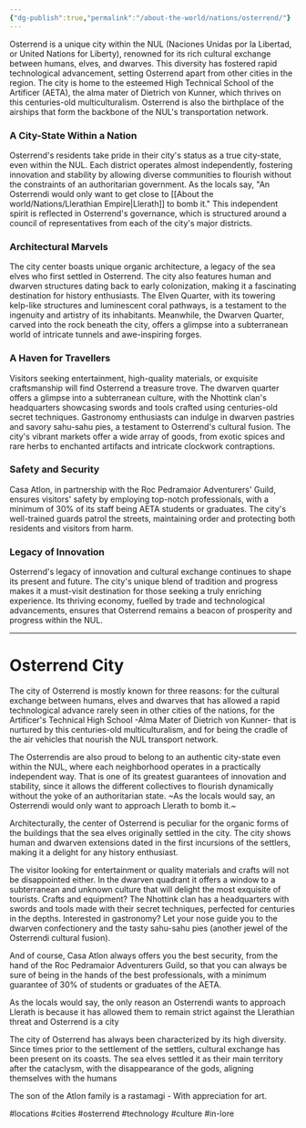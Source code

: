 ```yaml
---
{"dg-publish":true,"permalink":"/about-the-world/nations/osterrend/"}
---
```


Osterrend is a unique city within the NUL (Naciones Unidas por la Libertad, or United Nations for Liberty), renowned for its rich cultural exchange between humans, elves, and dwarves. This diversity has fostered rapid technological advancement, setting Osterrend apart from other cities in the region. The city is home to the esteemed High Technical School of the Artificer (AETA), the alma mater of Dietrich von Kunner, which thrives on this centuries-old multiculturalism. Osterrend is also the birthplace of the airships that form the backbone of the NUL's transportation network.
### A City-State Within a Nation

Osterrend's residents take pride in their city's status as a true city-state, even within the NUL. Each district operates almost independently, fostering innovation and stability by allowing diverse communities to flourish without the constraints of an authoritarian government. As the locals say, "An Osterrendi would only want to get close to [[About the world/Nations/Llerathian Empire\|Llerath]] to bomb it." This independent spirit is reflected in Osterrend's governance, which is structured around a council of representatives from each of the city's major districts.

### Architectural Marvels

The city center boasts unique organic architecture, a legacy of the sea elves who first settled in Osterrend. The city also features human and dwarven structures dating back to early colonization, making it a fascinating destination for history enthusiasts. The Elven Quarter, with its towering kelp-like structures and luminescent coral pathways, is a testament to the ingenuity and artistry of its inhabitants. Meanwhile, the Dwarven Quarter, carved into the rock beneath the city, offers a glimpse into a subterranean world of intricate tunnels and awe-inspiring forges.

### A Haven for Travellers

Visitors seeking entertainment, high-quality materials, or exquisite craftsmanship will find Osterrend a treasure trove. The dwarven quarter offers a glimpse into a subterranean culture, with the Nhottink clan's headquarters showcasing swords and tools crafted using centuries-old secret techniques. Gastronomy enthusiasts can indulge in dwarven pastries and savory sahu-sahu pies, a testament to Osterrend's cultural fusion. The city's vibrant markets offer a wide array of goods, from exotic spices and rare herbs to enchanted artifacts and intricate clockwork contraptions.

### Safety and Security

Casa Atlon, in partnership with the Roc Pedramaior Adventurers' Guild, ensures visitors' safety by employing top-notch professionals, with a minimum of 30% of its staff being AETA students or graduates. The city's well-trained guards patrol the streets, maintaining order and protecting both residents and visitors from harm.

### Legacy of Innovation

Osterrend's legacy of innovation and cultural exchange continues to shape its present and future. The city's unique blend of tradition and progress makes it a must-visit destination for those seeking a truly enriching experience. Its thriving economy, fuelled by trade and technological advancements, ensures that Osterrend remains a beacon of prosperity and progress within the NUL.


---

# Osterrend City 

The city of Osterrend is mostly known for three reasons: for the cultural exchange between humans, elves and dwarves that has allowed a rapid technological advance rarely seen in other cities of the nations, for the Artificer's Technical High School -Alma Mater of Dietrich von Kunner- that is nurtured by this centuries-old multiculturalism, and for being the cradle of the air vehicles that nourish the NUL transport network.

The Osterrendis are also proud to belong to an authentic city-state even within the NUL, where each neighborhood operates in a practically independent way. That is one of its greatest guarantees of innovation and stability, since it allows the different collectives to flourish dynamically without the yoke of an authoritarian state. ~As the locals would say, an Osterrendi would only want to approach Llerath to bomb it.~

Architecturally, the center of Osterrend is peculiar for the organic forms of the buildings that the sea elves originally settled in the city. The city shows human and dwarven extensions dated in the first incursions of the settlers, making it a delight for any history enthusiast.

The visitor looking for entertainment or quality materials and crafts will not be disappointed either. In the dwarven quadrant it offers a window to a subterranean and unknown culture that will delight the most exquisite of tourists. Crafts and equipment? The Nhottink clan has a headquarters with swords and tools made with their secret techniques, perfected for centuries in the depths. Interested in gastronomy? Let your nose guide you to the dwarven confectionery and the tasty sahu-sahu pies (another jewel of the Osterrendi cultural fusion).

And of course, Casa Atlon always offers you the best security, from the hand of the Roc Pedramaior Adventurers Guild, so that you can always be sure of being in the hands of the best professionals, with a minimum guarantee of 30% of students or graduates of the AETA.

As the locals would say, the only reason an Osterrendi wants to approach Llerath is because it has allowed them to remain strict against the Llerathian threat and
Osterrend is a city

The city of Osterrend has always been characterized by its high diversity. Since times prior to the settlement of the settlers, cultural exchange has been present on its coasts. The sea elves settled it as their main territory after the cataclysm, with the disappearance of the gods, aligning themselves with the humans

The son of the Atlon family is a rastamagi - With appreciation for art.

#locations #cities #osterrend #technology #culture #in-lore